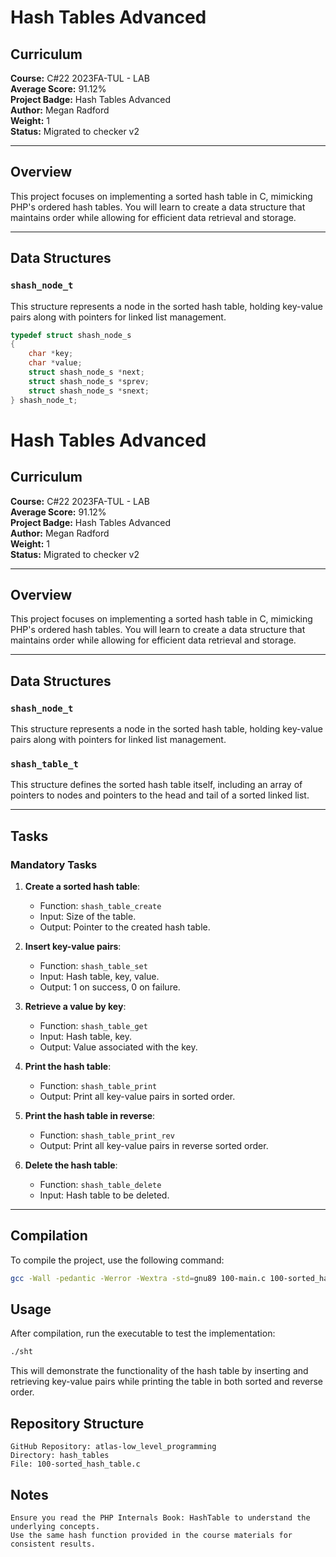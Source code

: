 # Hash Tables Advanced

## Curriculum
**Course:** C#22 2023FA-TUL - LAB  
**Average Score:** 91.12%  
**Project Badge:** Hash Tables Advanced  
**Author:** Megan Radford  
**Weight:** 1  
**Status:** Migrated to checker v2

---

## Overview
This project focuses on implementing a sorted hash table in C, mimicking PHP's ordered hash tables. You will learn to create a data structure that maintains order while allowing for efficient data retrieval and storage.

---

## Data Structures

### `shash_node_t`
This structure represents a node in the sorted hash table, holding key-value pairs along with pointers for linked list management.

```c
typedef struct shash_node_s
{
    char *key;
    char *value;
    struct shash_node_s *next;
    struct shash_node_s *sprev;
    struct shash_node_s *snext;
} shash_node_t;

```



# Hash Tables Advanced

## Curriculum
**Course:** C#22 2023FA-TUL - LAB  
**Average Score:** 91.12%  
**Project Badge:** Hash Tables Advanced  
**Author:** Megan Radford  
**Weight:** 1  
**Status:** Migrated to checker v2

---

## Overview
This project focuses on implementing a sorted hash table in C, mimicking PHP's ordered hash tables. You will learn to create a data structure that maintains order while allowing for efficient data retrieval and storage.

---

## Data Structures

### `shash_node_t`
This structure represents a node in the sorted hash table, holding key-value pairs along with pointers for linked list management.

### `shash_table_t`
This structure defines the sorted hash table itself, including an array of pointers to nodes and pointers to the head and tail of a sorted linked list.

---

## Tasks

### Mandatory Tasks

1. **Create a sorted hash table**:
   - Function: `shash_table_create`
   - Input: Size of the table.
   - Output: Pointer to the created hash table.

2. **Insert key-value pairs**:
   - Function: `shash_table_set`
   - Input: Hash table, key, value.
   - Output: 1 on success, 0 on failure.

3. **Retrieve a value by key**:
   - Function: `shash_table_get`
   - Input: Hash table, key.
   - Output: Value associated with the key.

4. **Print the hash table**:
   - Function: `shash_table_print`
   - Output: Print all key-value pairs in sorted order.

5. **Print the hash table in reverse**:
   - Function: `shash_table_print_rev`
   - Output: Print all key-value pairs in reverse sorted order.

6. **Delete the hash table**:
   - Function: `shash_table_delete`
   - Input: Hash table to be deleted.

---

## Compilation
To compile the project, use the following command:

```bash
gcc -Wall -pedantic -Werror -Wextra -std=gnu89 100-main.c 100-sorted_hash_table.c 1-djb2.c 2-key_index.c -o sht
```

## Usage

After compilation, run the executable to test the implementation:

```bash
./sht
```

This will demonstrate the functionality of the hash table by inserting and retrieving key-value pairs while printing the table in both sorted and reverse order.


## Repository Structure

    GitHub Repository: atlas-low_level_programming
    Directory: hash_tables
    File: 100-sorted_hash_table.c

## Notes

    Ensure you read the PHP Internals Book: HashTable to understand the underlying concepts.
    Use the same hash function provided in the course materials for consistent results.

    